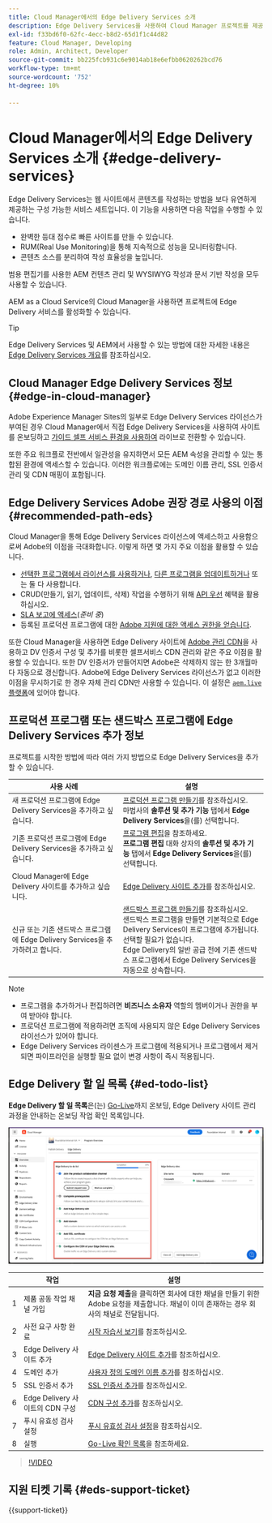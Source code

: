 ```yaml
---
title: Cloud Manager에서의 Edge Delivery Services 소개
description: Edge Delivery Services을 사용하여 Cloud Manager 프로젝트를 제공하는 방법을 알아봅니다.
exl-id: f33bd6f0-62fc-4ecc-b8d2-65d1f1c44d82
feature: Cloud Manager, Developing
role: Admin, Architect, Developer
source-git-commit: bb225fcb931c6e9014ab18e6efbb0620262bcd76
workflow-type: tm+mt
source-wordcount: '752'
ht-degree: 10%

---
```



# Cloud Manager에서의 Edge Delivery Services 소개 {#edge-delivery-services}

Edge Delivery Services는 웹 사이트에서 콘텐츠를 작성하는 방법을 보다 유연하게 제공하는 구성 가능한 서비스 세트입니다. 이 기능을 사용하면 다음 작업을 수행할 수 있습니다.

* 완벽한 등대 점수로 빠른 사이트를 만들 수 있습니다.
* RUM(Real Use Monitoring)을 통해 지속적으로 성능을 모니터링합니다.
* 콘텐츠 소스를 분리하여 작성 효율성을 높입니다.

범용 편집기를 사용한 AEM 컨텐츠 관리 및 WYSIWYG 작성과 문서 기반 작성을 모두 사용할 수 있습니다.

AEM as a Cloud Service의 Cloud Manager을 사용하면 프로젝트에 Edge Delivery 서비스를 활성화할 수 있습니다.

>[!TIP]
>
>Edge Delivery Services 및 AEM에서 사용할 수 있는 방법에 대한 자세한 내용은 [Edge Delivery Services 개요](/help/edge/overview.md)를 참조하십시오.

## Cloud Manager Edge Delivery Services 정보 {#edge-in-cloud-manager}

Adobe Experience Manager Sites의 일부로 Edge Delivery Services 라이선스가 부여된 경우 Cloud Manager에서 직접 Edge Delivery Services을 사용하여 사이트를 온보딩하고 [가이드 셀프 서비스 환경을 사용하여](/help/implementing/cloud-manager/managing-code/private-repositories.md) 라이브로 전환할 수 있습니다.

또한 주요 워크플로 전반에서 일관성을 유지하면서 모든 AEM 속성을 관리할 수 있는 통합된 환경에 액세스할 수 있습니다. 이러한 워크플로에는 도메인 이름 관리, SSL 인증서 관리 및 CDN 매핑이 포함됩니다.

## Edge Delivery Services Adobe 권장 경로 사용의 이점 {#recommended-path-eds}

Cloud Manager을 통해 Edge Delivery Services 라이선스에 액세스하고 사용함으로써 Adobe의 이점을 극대화합니다. 이렇게 하면 몇 가지 주요 이점을 활용할 수 있습니다.

* [선택한 프로그램에서 라이선스를 사용하거나](/help/implementing/cloud-manager/edge-delivery/add-edge-delivery-site.md), [다른 프로그램을 업데이트하거나](/help/implementing/cloud-manager/edge-delivery/manage-edge-delivery-sites.md) 또는 둘 다 사용합니다.
* CRUD(만들기, 읽기, 업데이트, 삭제) 작업을 수행하기 위해 [API 우선](https://developer.adobe.com/experience-cloud/experience-manager-apis/) 혜택을 활용하십시오.
* [SLA 보고에 액세스](/help/implementing/cloud-manager/sla-reporting.md)(*준비 중*)
* 등록된 프로덕션 프로그램에 대한 [Adobe 지원에 대한 액세스 권한을 얻습니다](/help/edge/overview.md#support-ticket).

또한 Cloud Manager을 사용하면 Edge Delivery 사이트에 [Adobe 관리 CDN](/help/implementing/dispatcher/cdn.md#aem-managed-cdn)을 사용하고 DV 인증서 구성 및 추가를 비롯한 셀프서비스 CDN 관리와 같은 주요 이점을 활용할 수 있습니다. 또한 DV 인증서가 만들어지면 Adobe은 삭제하지 않는 한 3개월마다 자동으로 갱신합니다. Adobe에 Edge Delivery Services 라이선스가 없고 이러한 이점을 무시하기로 한 경우 자체 관리 CDN만 사용할 수 있습니다. 이 설정은 [`aem.live` 플랫폼](https://www.aem.live/docs/go-live-checklist#cdn-configuration)에 있어야 합니다.

## 프로덕션 프로그램 또는 샌드박스 프로그램에 Edge Delivery Services 추가 정보

프로젝트를 시작한 방법에 따라 여러 가지 방법으로 Edge Delivery Services을 추가할 수 있습니다.

| 사용 사례 | 설명 |
| --- | --- |
| 새 프로덕션 프로그램에 Edge Delivery Services을 추가하고 싶습니다. | [프로덕션 프로그램 만들기](/help/implementing/cloud-manager/getting-access-to-aem-in-cloud/creating-production-programs.md)를 참조하십시오.<br>마법사의 **솔루션 및 추가 기능** 탭에서 **Edge Delivery Services**&#x200B;을(를) 선택합니다. |
| 기존 프로덕션 프로그램에 Edge Delivery Services을 추가하고 싶습니다. | [프로그램 편집](/help/implementing/cloud-manager/getting-access-to-aem-in-cloud/editing-programs.md)을 참조하세요.<br>**프로그램 편집** 대화 상자의 **솔루션 및 추가 기능** 탭에서 **Edge Delivery Services**&#x200B;을(를) 선택합니다. |
| Cloud Manager에 Edge Delivery 사이트를 추가하고 싶습니다. | [Edge Delivery 사이트 추가](/help/implementing/cloud-manager/edge-delivery/add-edge-delivery-site.md)를 참조하십시오. |
| 신규 또는 기존 샌드박스 프로그램에 Edge Delivery Services을 추가하려고 합니다. | [샌드박스 프로그램 만들기](/help/implementing/cloud-manager/getting-access-to-aem-in-cloud/creating-sandbox-programs.md)를 참조하십시오.<br>샌드박스 프로그램을 만들면 기본적으로 Edge Delivery Services이 프로그램에 추가됩니다. 선택할 필요가 없습니다.<br>Edge Delivery의 일반 공급 전에 기존 샌드박스 프로그램에서 Edge Delivery Services을 자동으로 상속합니다. |

>[!NOTE]
>
>* 프로그램을 추가하거나 편집하려면 **비즈니스 소유자** 역할의 멤버이거나 권한을 부여 받아야 합니다.
>* 프로덕션 프로그램에 적용하려면 조직에 사용되지 않은 Edge Delivery Services 라이선스가 있어야 합니다.
>* Edge Delivery Services 라이센스가 프로그램에 적용되거나 프로그램에서 제거되면 파이프라인을 실행할 필요 없이 변경 사항이 즉시 적용됩니다.


## Edge Delivery 할 일 목록 {#ed-todo-list}

<!-- &#x2460; for "1" inside circle -->

**Edge Delivery 할 일 목록**&#x200B;은(는) [Go-Live](/help/journey-onboarding/go-live-checklist.md)까지 온보딩, Edge Delivery 사이트 관리 과정을 안내하는 온보딩 작업 확인 목록입니다.

![Edge Delivery 사이트 할 일 목록](/help/implementing/cloud-manager/assets/cm-eds-todo-list.png)

|   | 작업 | 설명 |
| --- | --- | --- |
| 1 | 제품 공동 작업 채널 가입 | **지금 요청 제출**&#x200B;을 클릭하면 회사에 대한 채널을 만들기 위한 Adobe 요청을 제출합니다. 채널이 이미 존재하는 경우 회사의 채널로 전달됩니다. |
| 2 | 사전 요구 사항 완료 | [시작 자습서 보기](https://www.aem.live/developer/tutorial)를 참조하십시오. |
| 3 | Edge Delivery 사이트 추가 | [Edge Delivery 사이트 추가](#eds-add-site)를 참조하십시오. |
| 4 | 도메인 추가 | [사용자 정의 도메인 이름 추가](/help/implementing/cloud-manager/custom-domain-names/add-custom-domain-name.md)를 참조하십시오. |
| 5 | SSL 인증서 추가 | [SSL 인증서 추가](/help/implementing/cloud-manager/managing-ssl-certifications/add-ssl-certificate.md)를 참조하십시오. |
| 6 | Edge Delivery 사이트의 CDN 구성 | [CDN 구성 추가](/help/implementing/cloud-manager/cdn-configurations/add-cdn-config.md)를 참조하십시오. |
| 7 | 푸시 유효성 검사 설정 | [푸시 유효성 검사 설정](/help/implementing/cloud-manager/cdn-configurations/cdn-setup-push-invalidation.md)을 참조하십시오. |
| 8 | 실행 | [Go-Live 확인 목록](/help/edge/docs/go-live-checklist.md)을 참조하세요. |

>[!VIDEO](https://video.tv.adobe.com/v/3428020?learn=on)

## 지원 티켓 기록 {#eds-support-ticket}

{{support-ticket}}



